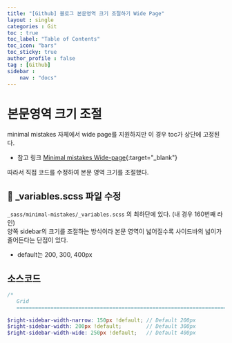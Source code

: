 ```yaml
---
title: "[Github] 블로그 본문영역 크기 조절하기 Wide Page"
layout : single
categories : Git
toc : true
toc_label: "Table of Contents"
toc_icon: "bars"
toc_sticky: true
author_profile : false
tag : [Github]
sidebar :
    nav : "docs"
---
```


# 본문영역 크기 조절
minimal mistakes 자체에서 wide page를 지원하지만 이 경우 toc가 상단에 고정된다.
- 참고 링크 [Minimal mistakes Wide-page](https://mmistakes.github.io/minimal-mistakes/docs/layouts/#wide-page){:target="_blank"}

따라서 직접 코드를 수정하여 본문 영역 크기를 조절했다.

## 📃 _variables.scss 파일 수정
`_sass/minimal-mistakes/_variables.scss` 의 최하단에 있다. (내 경우 160번째 라인)  
양쪽 sidebar의 크기를 조절하는 방식이라 본문 영역이 넓어질수록 사이드바의 넓이가 줄어든다는 단점이 있다.
- default는 200, 300, 400px

## 소스코드

```scss
/*
   Grid
   ========================================================================== */

$right-sidebar-width-narrow: 150px !default; // Default 200px
$right-sidebar-width: 200px !default;        // Default 300px
$right-sidebar-width-wide: 250px !default;   // Default 400px
```